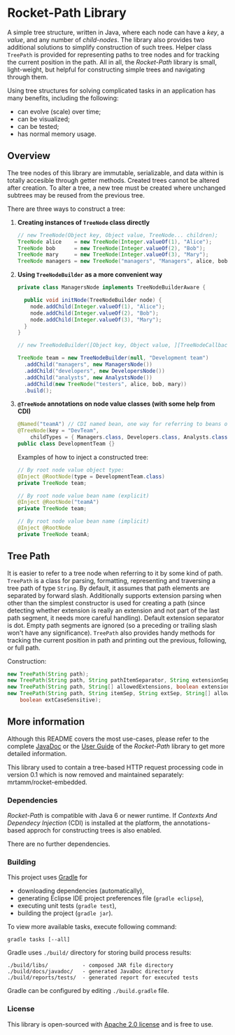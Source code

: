 Rocket-Path Library
===================

A simple tree structure, written in Java, where each node can have a *key*, a *value*, and any number of *child-nodes*.
The library also provides two additional solutions to simplify construction of such trees. Helper class ``TreePath`` is
provided for representing paths to tree nodes and for tracking the current position in the path. All in all, the
*Rocket-Path* library is small, light-weight, but helpful for constructing simple trees and navigating through them.

Using tree structures for solving complicated tasks in an application has many benefits, including the following:

* can evolve (scale) over time;
* can be visualized;
* can be tested;
* has normal memory usage.

Overview
--------

The tree nodes of this library are immutable, serializable, and data within is totally accesible through getter methods.
Created trees cannot be altered after creation. To alter a tree, a new tree must be created where unchanged subtrees may
be reused from the previous tree.

There are three ways to construct a tree:

1. __Creating instances of ``TreeNode`` class directly__

	```java
	// new TreeNode(Object key, Object value, TreeNode... children);
	TreeNode alice    = new TreeNode(Integer.valueOf(1), "Alice");
	TreeNode bob      = new TreeNode(Integer.valueOf(2), "Bob");
	TreeNode mary     = new TreeNode(Integer.valueOf(3), "Mary");
	TreeNode managers = new TreeNode("managers", "Managers", alice, bob, mary);
	```

2. __Using ``TreeNodeBuilder`` as a more convenient way__

	```java
	private class ManagersNode implements TreeNodeBuilderAware {
	
	  public void initNode(TreeNodeBuilder node) {
	    node.addChild(Integer.valueOf(1), "Alice");
	    node.addChild(Integer.valueOf(2), "Bob");
	    node.addChild(Integer.valueOf(3), "Mary");
	  }
	}
	```

	```java
	// new TreeNodeBuilder([Object key, Object value, ][TreeNodeCallback callback])

	TreeNode team = new TreeNodeBuilder(null, "Development team")
	  .addChild("managers", new ManagersNode())
	  .addChild("developers", new DevelopersNode())
	  .addChild("analysts", new AnalystsNode())
	  .addChild(new TreeNode("testers", alice, bob, mary))
	  .build();
	```

3. __``@TreeNode`` annotations on node value classes (with some help from CDI)__

	```java
	@Named("teamA") // CDI named bean, one way for referring to beans other than class.
	@TreeNode(key = "DevTeam",
	    childTypes = { Managers.class, Developers.class, Analysts.class, Testers.class })
	public class DevelopmentTeam {}
	```

	Examples of how to inject a constructed tree:

	```java
	// By root node value object type:
	@Inject @RootNode(type = DevelopmentTeam.class)
	private TreeNode team;
	
	// By root node value bean name (explicit)
	@Inject @RootNode("teamA")
	private TreeNode team;
	
	// By root node value bean name (implicit)
	@Inject @RootNode
	private TreeNode teamA;
	```

Tree Path
---------

It is easier to refer to a tree node when referring to it by some kind of path. ``TreePath`` is a class for
parsing, formatting, representing and traversing a tree path of type ``String``. By default, it assumes that path
elements are separated by forward slash. Additionally supports extension parsing when other than the simplest
constructor is used for creating a path (since detecting whether extension is really an extension and not part of the
last path segment, it needs more careful handling). Default extension separator is dot. Empty path segments are ignored
(so a preceding or trailing slash won't have any significance). ``TreePath`` also provides handy methods for tracking
the current position in path and printing out the previous, following, or full path.

Construction:

```java
new TreePath(String path);
new TreePath(String path, String pathItemSeparator, String extensionSeparator);
new TreePath(String path, String[] allowedExtensions, boolean extensionsCaseSensitive);
new TreePath(String path, String itemSep, String extSep, String[] allowedExts,
    boolean extCaseSensitive);
```

More information
----------------

Although this README covers the most use-cases, please refer to the complete
[JavaDoc](http://mrtamm.github.com/rocket-path/javadoc/0.2/) or the
[User Guide](https://github.com/mrtamm/rocket-path/wiki/User-Guide) of the *Rocket-Path* library to get more detailed
information.

This library used to contain a tree-based HTTP request processing code in version 0.1 which is now removed and
maintained separately: mrtamm/rocket-embedded.

### Dependencies ###

*Rocket-Path* is compatible with Java 6 or newer runtime. If _Contexts And Dependecy Injection_ (CDI) is installed at the
platform, the annotations-based approch for constructing trees is also enabled.

There are no further dependencies.

### Building ###

This project uses [Gradle](http://www.gradle.org/) for

* downloading dependencies (automatically),
* generating Eclipse IDE project preferences file (``gradle eclipse``),
* executing unit tests (``gradle test``),
* building the project (``gradle jar``).

To view more available tasks, execute following command:

	gradle tasks [--all]

Gradle uses ``./build/`` directory for storing build process results:

	./build/libs/           - composed JAR file directory
	./build/docs/javadoc/   - generated JavaDoc directory
	./build/reports/tests/  - generated report for executed tests

Gradle can be configured by editing ``./build.gradle`` file.

### License ###

This library is open-sourced with [Apache 2.0 license](http://www.apache.org/licenses/LICENSE-2.0) and is free to use.
